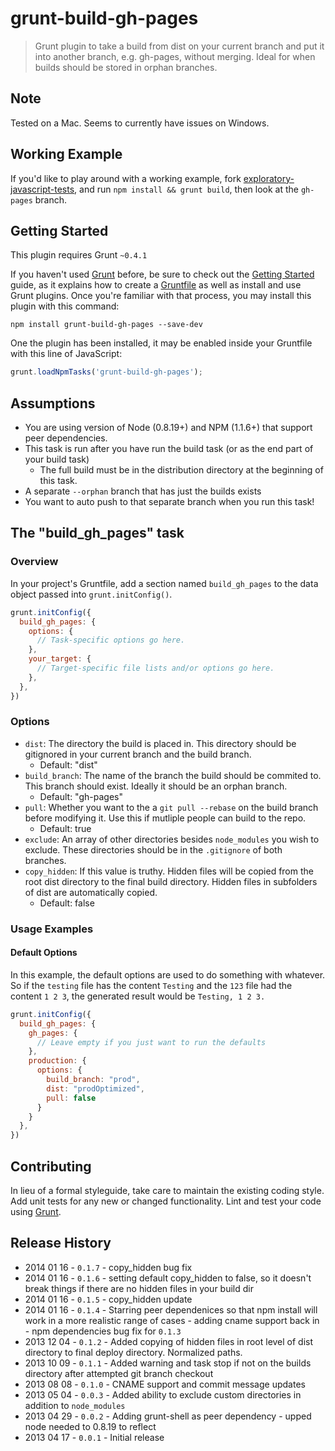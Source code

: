 # grunt-build-gh-pages

> Grunt plugin to take a build from dist on your current branch and put it into another branch, e.g. gh-pages, without merging. Ideal for when builds should be stored in orphan branches.

## Note

Tested on a Mac. Seems to currently have issues on Windows.

## Working Example

If you'd like to play around with a working example, fork [exploratory-javascript-tests](https://github.com/pajtai/exploratory-javascript-tests), and run `npm install && grunt build`, then look at the `gh-pages` branch.

## Getting Started
This plugin requires Grunt `~0.4.1`

If you haven't used [Grunt](http://gruntjs.com/) before, be sure to check out the [Getting Started](http://gruntjs.com/getting-started) guide, as it explains how to create a [Gruntfile](http://gruntjs.com/sample-gruntfile) as well as install and use Grunt plugins. Once you're familiar with that process, you may install this plugin with this command:

```shell
npm install grunt-build-gh-pages --save-dev
```

One the plugin has been installed, it may be enabled inside your Gruntfile with this line of JavaScript:

```js
grunt.loadNpmTasks('grunt-build-gh-pages');
```

## Assumptions

* You are using version of Node (0.8.19+) and NPM (1.1.6+) that support peer dependencies.
* This task is run after you have run the build task (or as the end part of your build task)
  * The full build must be in the distribution directory at the beginning of this task.
* A separate `--orphan` branch that has just the builds exists
* You want to auto push to that separate branch when you run this task!

## The "build_gh_pages" task

### Overview
In your project's Gruntfile, add a section named `build_gh_pages` to the data object passed into `grunt.initConfig()`.

```js
grunt.initConfig({
  build_gh_pages: {
    options: {
      // Task-specific options go here.
    },
    your_target: {
      // Target-specific file lists and/or options go here.
    },
  },
})
```

### Options

* `dist`: The directory the build is placed in. This directory should be gitignored in your current branch and the build branch.
  * Default: "dist"
* `build_branch`: The name of the branch the build should be commited to. This branch should exist. Ideally it should be an orphan branch.
  * Default: "gh-pages"
* `pull`: Whether you want to the a `git pull --rebase` on the build branch before modifying it. Use this if mutliple people can build to the repo.
  * Default: true
* `exclude`: An array of other directories besides `node_modules` you wish to exclude. These directories should be in the `.gitignore` of both branches.
* `copy_hidden`: If this value is truthy. Hidden files will be copied from the root dist directory to the final build directory. Hidden files in subfolders of dist are automatically copied.
  * Default: false

### Usage Examples

#### Default Options
In this example, the default options are used to do something with whatever. So if the `testing` file has the content `Testing` and the `123` file had the content `1 2 3`, the generated result would be `Testing, 1 2 3.`

```js
grunt.initConfig({
  build_gh_pages: {
    gh_pages: {
      // Leave empty if you just want to run the defaults
    },
    production: {
      options: {
        build_branch: "prod",
        dist: "prodOptimized",
        pull: false
      }
    }
  },
})
```

## Contributing
In lieu of a formal styleguide, take care to maintain the existing coding style. Add unit tests for any new or changed functionality. Lint and test your code using [Grunt](http://gruntjs.com/).

## Release History
* 2014 01 16 - `0.1.7` - copy_hidden bug fix
* 2014 01 16 - `0.1.6` - setting default copy_hidden to false, so it doesn't break things if there are no hidden files in your build dir
* 2014 01 16 - `0.1.5` - copy_hidden update
* 2014 01 16 - `0.1.4` - Starring peer dependenices so that npm install will work in a more realistic range of cases - adding cname support back in - npm dependencies bug fix for `0.1.3`
* 2013 12 04 - `0.1.2` - Added copying of hidden files in root level of dist directory to final deploy directory. Normalized paths.
* 2013 10 09 - `0.1.1` - Added warning and task stop if not on the builds directory after attempted git branch checkout
* 2013 08 08 - `0.1.0` - CNAME support and commit message updates
* 2013 05 04 - `0.0.3` - Added ability to exclude custom directories in addition to `node_modules`
* 2013 04 29 - `0.0.2` - Adding grunt-shell as peer dependency - upped node needed to 0.8.19 to reflect
* 2013 04 17 - `0.0.1` - Initial release
